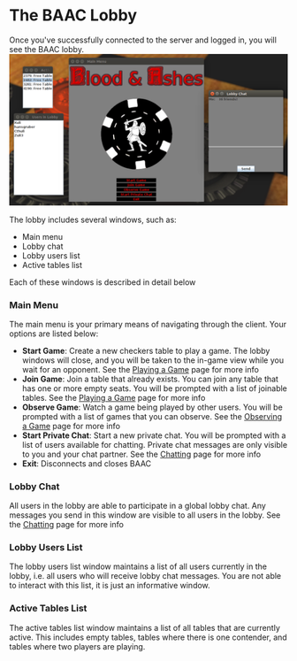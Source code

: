 # The BAAC Lobby
Once you've successfully connected to the server and logged in, you will see the BAAC lobby.  
![picture alt](images/Lobby.png)

The lobby includes several windows, such as:
* Main menu
* Lobby chat
* Lobby users list
* Active tables list  

Each of these windows is described in detail below

### Main Menu
The main menu is your primary means of navigating through the client.  Your options are listed below:
* **Start Game**: Create a new checkers table to play a game.  The lobby windows will close, and you will be taken to the in-game view while you wait for an opponent.  See the [Playing a Game](play.md) page for more info
* **Join Game**: Join a table that already exists.  You can join any table that has one or more empty seats.  You will be prompted with a list of joinable tables. See the [Playing a Game](play.md) page for more info
* **Observe Game**: Watch a game being played by other users.  You will be prompted with a list of games that you can observe.  See the [Observing a Game](observe.md) page for more info
* **Start Private Chat**: Start a new private chat.  You will be prompted with a list of users available for chatting.  Private chat messages are only visible to you and your chat partner. See the [Chatting](chat.md) page for more info
* **Exit**: Disconnects and closes BAAC

### Lobby Chat
All users in the lobby are able to participate in a global lobby chat.  Any messages you send in this window are visible to all users in the lobby.  See the [Chatting](chat.md) page for more info

### Lobby Users List
The lobby users list window maintains a list of all users currently in the lobby, i.e. all users who will receive lobby chat messages.  You are not able to interact with this list, it is just an informative window.

### Active Tables List
The active tables list window maintains a list of all tables that are currently active.  This includes empty tables, tables where there is one contender, and tables where two players are playing.

